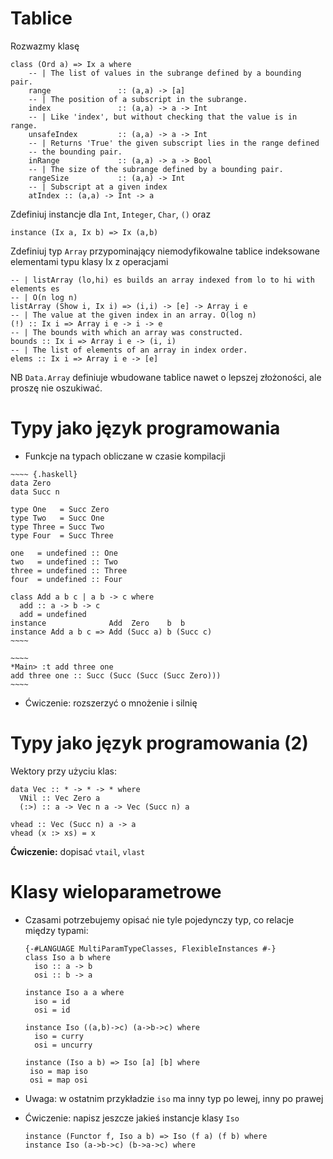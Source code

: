 # Tablice

Rozwazmy klasę

~~~~ {.haskell}
class (Ord a) => Ix a where
    -- | The list of values in the subrange defined by a bounding pair.
    range               :: (a,a) -> [a]
    -- | The position of a subscript in the subrange.
    index               :: (a,a) -> a -> Int
    -- | Like 'index', but without checking that the value is in range.
    unsafeIndex         :: (a,a) -> a -> Int
    -- | Returns 'True' the given subscript lies in the range defined
    -- the bounding pair.
    inRange             :: (a,a) -> a -> Bool
    -- | The size of the subrange defined by a bounding pair.
    rangeSize           :: (a,a) -> Int
    -- | Subscript at a given index
    atIndex :: (a,a) -> Int -> a
~~~~

Zdefiniuj instancje dla `Int`, `Integer`, `Char`, `()` oraz

~~~~ {.haskell}
instance (Ix a, Ix b) => Ix (a,b)
~~~~

Zdefiniuj typ `Array` przypominający niemodyfikowalne tablice indeksowane elementami typu klasy Ix z operacjami 

~~~~ {.haskell}
-- | listArray (lo,hi) es builds an array indexed from lo to hi with elements es
-- | O(n log n)
listArray (Show i, Ix i) => (i,i) -> [e] -> Array i e
-- | The value at the given index in an array. O(log n)
(!) :: Ix i => Array i e -> i -> e
-- | The bounds with which an array was constructed. 
bounds :: Ix i => Array i e -> (i, i)
-- | The list of elements of an array in index order. 
elems :: Ix i => Array i e -> [e]
~~~~

NB `Data.Array` definiuje wbudowane tablice nawet o lepszej złożoności, 
ale proszę nie oszukiwać.

# Typy jako język programowania

*    Funkcje na typach obliczane w czasie kompilacji

    ~~~~ {.haskell}
    data Zero
    data Succ n

    type One   = Succ Zero
    type Two   = Succ One
    type Three = Succ Two
    type Four  = Succ Three

    one   = undefined :: One
    two   = undefined :: Two
    three = undefined :: Three
    four  = undefined :: Four

    class Add a b c | a b -> c where
      add :: a -> b -> c
      add = undefined
    instance              Add  Zero    b  b
    instance Add a b c => Add (Succ a) b (Succ c)
    ~~~~ 

    ~~~~
    *Main> :t add three one
    add three one :: Succ (Succ (Succ (Succ Zero)))
    ~~~~

* Ćwiczenie: rozszerzyć o mnożenie i silnię

# Typy jako język programowania (2)
Wektory przy użyciu klas:

~~~~ {.haskell}
data Vec :: * -> * -> * where
  VNil :: Vec Zero a  
  (:>) :: a -> Vec n a -> Vec (Succ n) a

vhead :: Vec (Succ n) a -> a
vhead (x :> xs) = x
~~~~

**Ćwiczenie:** dopisać `vtail`, `vlast`

# Klasy wieloparametrowe

* Czasami potrzebujemy opisać nie tyle pojedynczy typ, co relacje między typami:

    ~~~~ {.haskell}
    {-#LANGUAGE MultiParamTypeClasses, FlexibleInstances #-}
    class Iso a b where
      iso :: a -> b
      osi :: b -> a
      
    instance Iso a a where
      iso = id
      osi = id

    instance Iso ((a,b)->c) (a->b->c) where
      iso = curry
      osi = uncurry

    instance (Iso a b) => Iso [a] [b] where
     iso = map iso
     osi = map osi
    ~~~~

* Uwaga: w ostatnim przykładzie `iso` ma inny typ po lewej, inny po prawej 

* Ćwiczenie: napisz jeszcze jakieś instancje klasy `Iso`


    ~~~~ {.haskell}
    instance (Functor f, Iso a b) => Iso (f a) (f b) where 
    instance Iso (a->b->c) (b->a->c) where
    ~~~~
